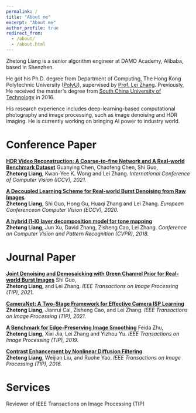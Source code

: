 ```yaml
---
permalink: /
title: "About me"
excerpt: "About me"
author_profile: true
redirect_from: 
  - /about/
  - /about.html
---
```


<!-- <p align="center">
  <img src="https://caozhangjie.github.io/files/caozhangjie_img.jpg?raw=true" alt="Photo" style="width: 450px;"/> 
</p> -->

Zhetong Liang is a senior algorithm engineer at DAMO Academy, Alibaba, based in Shenzhen.

He got his Ph.D. degree from Department of Computing, The Hong Kong Polytechnic University ([PolyU](https://www.comp.polyu.edu.hk/)), supervised by [Prof. Lei Zhang](https://scholar.google.co.uk/citations?user=tAK5l1IAAAAJ&hl=en&oi=ao). Previously, He received the master's degree from [South China University of Technology](http://www.scut.edu.cn/) in 2016.

His research experience includes deep-learning-based computational photography and image processing, such as image denoising and HDR imaging. He is currently working on bringing AI power to industry world.


<h1>Conference Paper</h1>

<b>[HDR Video Reconstruction: A Coarse-to-fine Network and A Real-world Benchmark Dataset](https://arxiv.org/pdf/2103.14943.pdf)</b> 
Guanying Chen, Chaofeng Chen, Shi Guo, <br> <b>Zhetong Liang</b>, Kwan-Yee K. Wong and Lei Zhang. <i>International Conference of Computer Vision (ICCV), 2021.</i> 

<b>[A Decoupled Learning Scheme for Real-world Burst Denoising from Raw Images](https://www.ecva.net/papers/eccv_2020/papers_ECCV/papers/123700154.pdf)</b> 
<br> <b>Zhetong Liang</b>, Shi Guo, Hong Gu, Huaqi Zhang and Lei Zhang. <i>European Conferenceon Computer Vision (ECCV), 2020.</i>  

<b>[A hybrid l1-l0 layer decomposition model for tone mapping](https://openaccess.thecvf.com/content_cvpr_2018/papers/Liang_A_Hybrid_l1-l0_CVPR_2018_paper.pdf)</b> <br> <b>Zhetong Liang</b>, Jun Xu, David Zhang, Zisheng Cao, Lei Zhang. <i>Conference on Computer Vision and Pattern Recognition (CVPR), 2018.</i> 

<h1>Journal Paper</h1>

<b>[Joint Denoising and Demosaicking with Green Channel Prior for Real-world Burst Images](http://www4.comp.polyu.edu.hk/~cslzhang/paper/JDD-TIP.pdf)</b> 
Shi Guo, <br> <b>Zhetong Liang</b>, and Lei Zhang. <i> IEEE Transactions on Image Processing (TIP), 2021.</i> 

<b>[CameraNet: A Two-Stage Framework for Effective Camera ISP Learning](http://www4.comp.polyu.edu.hk/~cslzhang/paper/CameraNet.pdf)</b> 
<br> <b>Zhetong Liang</b>, Jianrui Cai, Zisheng Cao, and Lei Zhang. <i> IEEE Transactions on Image Processing (TIP), 2021.</i> 

<b>[A Benchmark for Edge-Preserving Image Smoothing](http://www4.comp.polyu.edu.hk/~cslzhang/paper/19_TIP_EPS.pdf)</b> 
Feida Zhu, <br> <b>Zhetong Liang</b>, Xixi Jia, Lei Zhang and Yizhou Yu. <i> IEEE Transactions on Image Processing (TIP), 2019.</i> 

<b>[Contrast Enhancement by Nonlinear Diffusion Filtering](https://ieeexplore.ieee.org/abstract/document/7352346?casa_token=onQrFrq2FtgAAAAA:gZUxh5HyKZKZbCnR975tBEuKmXnQ-WXt3A7F2abX7-9mvrlkxxmYTJSJFWTE7GrM0TjGK5uqFQ)</b> 
<br> <b>Zhetong Liang</b>, Weijian Liu, and Ruohe Yao. <i> IEEE Transactions on Image Processing (TIP), 2016.</i> 

<h1>Services</h1>

Reviewer of IEEE Transactions on Image Processing (TIP)
